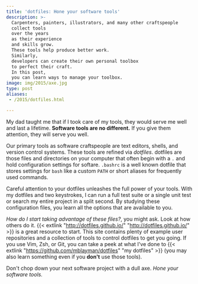 ```yaml
---
title: 'dotfiles: Hone your software tools'
description: >-
  Carpenters, painters, illustrators, and many other craftspeople
  collect tools
  over the years
  as their experience
  and skills grow.
  These tools help produce better work.
  Similarly,
  developers can create their own personal toolbox
  to perfect their craft.
  In this post,
  you can learn ways to manage your toolbox.
image: img/2015/axe.jpg
type: post
aliases:
 - /2015/dotfiles.html

---
```

My dad taught me
that if I took care of my tools,
they would serve me well
and last a lifetime.
**Software tools are no different.**
If you give them attention,
they will serve you well.

Our primary tools as software craftspeople are
text editors,
shells,
and version control systems.
These tools are refined
via *dotfiles*.
dotfiles are those files and directories
on your computer
that often begin with a `.`
and hold configuration settings
for softare.
`.bashrc` is a well known dotfile
that stores settings for `bash`
like a custom `PATH`
or short aliases for frequently used commands.

Careful attention to your dotfiles
unleashes the full power of your tools.
With my dotfiles and two keystrokes,
I can run a full test suite
or a single unit test
or search my entire project
in a split second.
By studying these configuration files,
you learn all the options
that are available to you.

*How do I start taking advantage of these files?*,
you might ask.
Look at how others do it.
{{< extlink "http://dotfiles.github.io/" "http://dotfiles.github.io/" >}}
is a great resource to start.
This site contains plenty of example user repositories
and a collection of tools to control dotfiles
to get you going.
If you use Vim, Zsh, or Git,
you can take a peek at what I've done
to {{< extlink "https://github.com/mblayman/dotfiles" "my dotfiles" >}}
(you may also learn something even if you **don't** use those tools).

Don't chop down your next software project
with a dull axe.
*Hone your software tools.*
